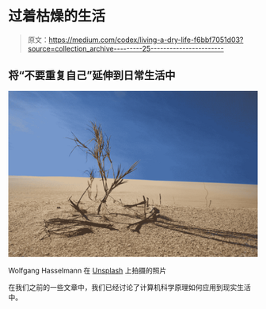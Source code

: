 # 过着枯燥的生活

> 原文：<https://medium.com/codex/living-a-dry-life-f6bbf7051d03?source=collection_archive---------25----------------------->

## 将“不要重复自己”延伸到日常生活中

![](img/6985c3f1a616d85da03dce982272a525.png)

Wolfgang Hasselmann 在 [Unsplash](https://unsplash.com?utm_source=medium&utm_medium=referral) 上拍摄的照片

在我们之前的一些文章中，我们已经讨论了计算机科学原理如何应用到现实生活中。